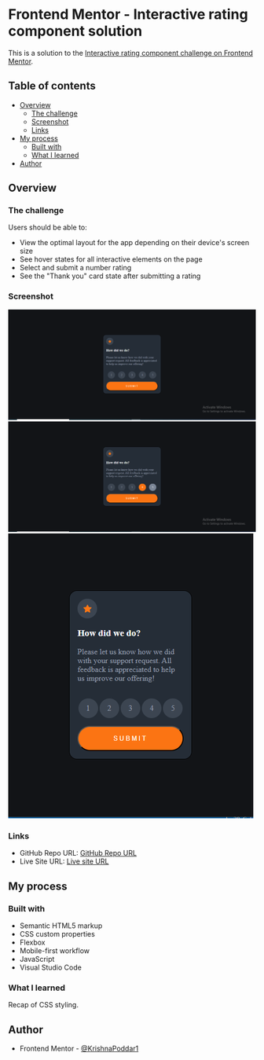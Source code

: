 # Frontend Mentor - Interactive rating component solution

This is a solution to the [Interactive rating component challenge on Frontend Mentor](https://www.frontendmentor.io/challenges/interactive-rating-component-koxpeBUmI).

## Table of contents

- [Overview](#overview)
  - [The challenge](#the-challenge)
  - [Screenshot](#screenshot)
  - [Links](#links)
- [My process](#my-process)
  - [Built with](#built-with)
  - [What I learned](#what-i-learned)
- [Author](#author)

## Overview

### The challenge

Users should be able to:

- View the optimal layout for the app depending on their device's screen size
- See hover states for all interactive elements on the page
- Select and submit a number rating
- See the "Thank you" card state after submitting a rating

### Screenshot

![Desktop View](output/desktopview.PNG)
![Active and Hover State](output/selectedandhoverstate.PNG)
![Mobile View](output/mobileview.PNG)

### Links

- GitHub Repo URL: [GitHub Repo URL](https://github.com/KrishnaPoddar1/RatingComponent.git)
- Live Site URL: [Live site URL](https://krishnapoddar1.github.io/RatingComponent/)

## My process

### Built with

- Semantic HTML5 markup
- CSS custom properties
- Flexbox
- Mobile-first workflow
- JavaScript 
- Visual Studio Code

### What I learned

Recap of CSS styling.

## Author

- Frontend Mentor - [@KrishnaPoddar1](https://www.frontendmentor.io/profile/KrishnaPoddar1)
